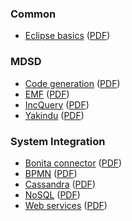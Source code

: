 ### Common

* [Eclipse basics](wiki/eclipse_basics) ([PDF](http://ftsrg.github.io/mdsd/2014/eclipse_basics.pdf))

### MDSD

* [Code generation](code_generation) ([PDF](http://ftsrg.github.io/mdsd/2014/eclipse_basics.pdf))
* [EMF](emf) ([PDF](http://ftsrg.github.io/mdsd/2014/emf.pdf))
* [IncQuery](incquery) ([PDF](http://ftsrg.github.io/mdsd/2014/incquery.pdf))
* [Yakindu](yakindu) ([PDF](http://ftsrg.github.io/mdsd/2014/yakindu.pdf))

### System Integration

* [Bonita connector](bonita_connector) ([PDF](http://ftsrg.github.io/mdsd/2014/bonita_connector.pdf))
* [BPMN](bpmn) ([PDF](http://ftsrg.github.io/mdsd/2014/bpmn.pdf))
* [Cassandra](cassandra) ([PDF](http://ftsrg.github.io/mdsd/2014/cassandra.pdf))
* [NoSQL](nosql) ([PDF](http://ftsrg.github.io/mdsd/2014/nosql.pdf))
* [Web services](web_services) ([PDF](http://ftsrg.github.io/mdsd/2014/web_services.pdf))
